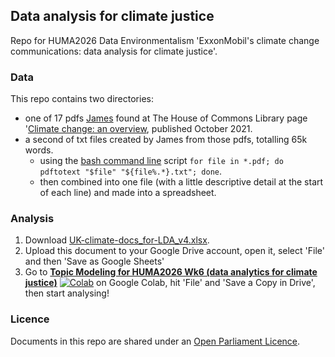 ## Data analysis for climate justice

Repo for HUMA2026 Data Environmentalism 'ExxonMobil's climate change communications: data analysis for climate justice'.

### Data

This repo contains two directories:

- one of 17 pdfs [James](https://www.southampton.ac.uk/people/5yrbp5/doctor-james-baker) found at The House of Commons Library page '[Climate change: an overview](https://commonslibrary.parliament.uk/research-briefings/cbp-8666/), published October 2021.
- a second of txt files created by James from those pdfs, totalling 65k words.
  - using the [bash command line](https://programminghistorian.org/en/lessons/intro-to-bash) script `for file in *.pdf; do pdftotext "$file" "${file%.*}.txt"; done`.
  - then combined into one file (with a little descriptive detail at the start of each line) and made into a spreadsheet.

### Analysis

1. Download [UK-climate-docs_for-LDA_v4.xlsx](https://github.com/Southampton-Digital-Humanities/HUMA2026_data-analysis/raw/main/txt/UK-climate-docs_for-LDA_v4.xlsx).
2. Upload this document to your Google Drive account, open it, select 'File' and then 'Save as Google Sheets'
3. Go to **[Topic Modeling for HUMA2026 Wk6 (data analytics for climate justice)](https://colab.research.google.com/drive/1eSxIMh2-WFTE-_-lC_96cO9Betrmnsnq?usp=sharing)** [![Colab](https://colab.research.google.com/assets/colab-badge.svg)](https://colab.research.google.com/drive/1eSxIMh2-WFTE-_-lC_96cO9Betrmnsnq?usp=sharing) on Google Colab, hit 'File' and 'Save a Copy in Drive', then start analysing!

### Licence

Documents in this repo are shared under an [Open Parliament Licence](https://www.parliament.uk/site-information/copyright-parliament/open-parliament-licence/).
